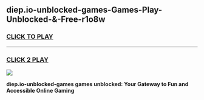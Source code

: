 
## diep.io-unblocked-games-Games-Play-Unblocked-&-Free-r1o8w
<h3>
<a href="https://premium76.site?title=diep.io-unblocked-games&ref=24A">CLICK TO PLAY</a></h3>
<hr>

<h3>
<a href="https://premium76.site?title=diep.io-unblocked-games&ref=24A">CLICK 2 PLAY</a>
  
</h3>

<a href="https://premium76.site?title=diep.io-unblocked-games&ref=24A"><img src="https://clearcache.store/games.png"></a>


**diep.io-unblocked-games games unblocked: Your Gateway to Fun and Accessible Online Gaming**
